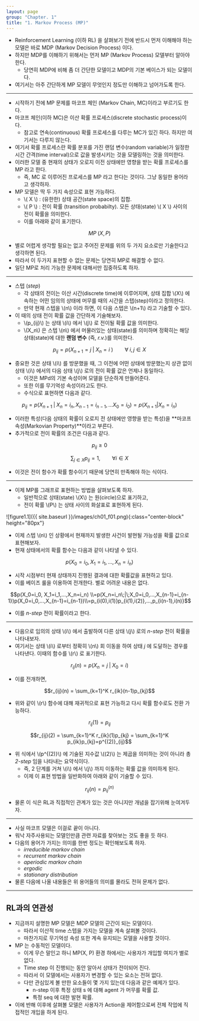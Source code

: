 ```yaml
---
layout: page
group: "Chapter. 1"
title: "1. Markov Process (MP)"
---
```

- Reinforcement Learning (이하 RL) 을 살펴보기 전에 반드시 먼저 이해해야 하는 모델은 바로 MDP (Markov Decision Process) 이다.
- 하지만 MDP를 이해하기 위해서는 먼저 MP (Markov Process) 모델부터 알아야한다.
    - 당연히 MDP에 비해 좀 더 간단한 모델이고 MDP의 기본 베이스가 되는 모델이다.
- 여기서는 아주 간단하게 MP 모델이 무엇인지 정도만 이해하고 넘어가도록 한다.

- - -

- 시작하기 전에 MP 문제를 마코프 체인 (Markov Chain, MC)이라고 부르기도 한다.
- 마코프 체인(이하 MC)은 이산 확률 프로세스(discrete stochastic process)이다.
    - 참고로 연속(continuous) 확률 프로세스를 다루는 MC가 있긴 하다. 하지만 여기서는 다루지 않는다.
- 여기서 확률 프로세스란 확률 분포를 가진 랜덤 변수(random variable)가 일정한 시간 간격(time interval)으로 값을 발생시키는 것을 모델링하는 것을 의미한다.
- 이러한 모델 중 현재의 상태가 오로지 이전 상태에만 영향을 받는 확률 프로세스를 MP 라고 한다.
    - 즉, MC 로 이루어진 프로세스를 MP 라고 한다는 것이다. 그냥 동일한 용어라고 생각하자.
- MP 모델은 딱 두 가지 속성으로 표현 가능하다.
    - \\( X \\) : (유한한) 상태 공간(state space)의 집합.
    - \\( P \\) : 전이 확률 (transition probabilty). 모든 상태(state) \\( X \\) 사이의 전이 확률을 의미한다.
    - 이를 아래와 같이 표기한다.

$$MP\;(X, P)$$

- 별로 어렵게 생각할 필요는 없고 주어진 문제를 위의 두 가지 요소로만 기술한다고 생각하면 된다.
- 따라서 이 두가지 표현할 수 없는 문제는 당연히 MP로 해결할 수 없다.
- 일단 MP로 처리 가능한 문제에 대해서만 집중하도록 하자.

- - -

- 스텝 (*step*)
    - 각 상태의 전이는 이산 시간(discrete time)에 이루어지며, 상태 집합 \\(X\\) 에 속하는 어떤 임의의 상태에 머무를 때의 시간을 스텝(step)이라고 정의한다.
    - 만약 현재 스텝을 \\(n\\) 이라 하면, 이 다음 스텝은 \\(n+1\\) 라고 기술할 수 있다.
- 이 때의 상태 전이 확률 값을 간단하게 기술해보자.
    - \\(p\_{ij}\\) 는 상태 \\(i\\) 에서 \\(j\\) 로 전이될 확률 값을 의미한다.
    - \\(X_n\\) 은 스텝 \\(n\\) 에서 머물러있는 상태(state)를 의미하며 정확히는 해당 상태(state)에 대한 **랜덤 변수** (즉, *r.v.*)를 의미한다.
    
$$p_{ij} = p\left(X_{n+1}=j\;|\;X_n=i\;\right)\qquad\forall\;i, j \in X$$

- 중요한 것은 상태 \\(i\\) 를 방문했을 때, 그 이전에 어떤 상태에 방문했는지 상관 없이 상태 \\(i\\) 에서의 다음 상태 \\(j\\) 로의 전이 확률 값은 언제나 동일하다.
    - 이것은 MPd의 기본 속성이며 모델을 단순하게 만들어준다.
    - 또한 이를 무기억성 속성이라고도 한다.
    - 수식으로 표현하면 다음과 같다.

$$p_{ij} = p(X_{n+1}\;|\;X_n=i_n , X_{n-1}=i_{n-1},...X_0=i_0) = p(X_{n+1}|X_n=i_n)$$
 
- 이러한 특성(다음 상태의 확률이 오로지 전 상태에만 영향을 받는 특성)을 **마코프 속성(Markovian Property)**이라고 부른다.
- 추가적으로 전이 확률의 조건은 다음과 같다.

$$p_{ij} \ge 0$$

$$\sum_{j \in X}p_{ij}=1,\qquad\forall i \in X$$

- 이것은 전이 함수가 확률 함수이기 때문에 당연히 만족해야 하는 식이다.

- - -

- 이제 MP를 그래프로 표현하는 방법을 살펴보도록 하자.
    - 일반적으로 상태(state) \\(X\\) 는 원(circle)으로 표기하고,
    - 전이 확률 \\(P\\) 는 상태 사이의 화살표로 표현하게 된다.
    
![figure1.1]({{ site.baseurl }}/images/ch01_f01.png){:class="center-block" height="80px"}

- 이제 스텝 \\(n\\) 인 상황에서 현재까지 발생한 사건이 발현될 가능성을 확률 값으로 표현해보자.
- 현재 상태에서의 확률 함수는 다음과 같이 나타낼 수 있다.

$$p(X_0=i_0, X_1=i_1,...,X_n=i_n)$$

- 시작 시점부터 현재 상태까지 진행된 결과에 대한 확률값을 표현하고 있다.
- 이를 베이즈 룰을 이용하여 전개한다. 별로 어려운 내용은 없다.

$$p(X_0=i_0, X_1=i_1,...,X_n=i_n) \\=p(X_n=i_n\;|\;X_0=i_0,...,X_{n-1}=i_{n-1})p(X_0=i_0,...,X_{n-1}=i_{n-1})\\=p_{i(0),i(1)}p_{i(1),i(2)},...,p_{i(n-1),i(n)}$$

- 이를 *n-step* 전이 확률이라고 한다. 

- - -

- 다음으로 임의의 상태 \\(i\\) 에서 출발하여 다른 상태 \\(j\\) 로의 *n-step* 전이 확률을 나타내보자.
- 여기서는 상태 \\(i\\) 로부터 정확히 \\(n\\) 회 이동을 하여 상태 *j* 에 도달하는 경우를 나타낸다. 이때의 함수를 \\(r\\) 로 표기한다.

$$r_{ij}(n) = p(X_n=j\;|\;X_0=i)$$

- 이를 전개하면,

$$r_{ij}(n) = \sum_{k=1}^K r_{ik}(n-1)p_{kj}$$

- 위와 같이 \\(r\\) 함수에 대해 재귀적으로 표현 가능하고 다시 확률 함수로도 전환 가능하다.

$$r_{ij}(1)= p_{ij}$$

$$r_{ij}(2) = \sum_{k=1}^K r_{ik}(1)p_{kj} = \sum_{k=1}^K p_{ik}p_{kj}=p^{(2)}_{ij}$$

- 위 식에서 \\(p^{(2)}\\) 에 기술된 지수값 \\((2)\\) 는 제곱을 의미하는 것이 아니라 총 *2-step* 임을 나타내는 요약식이다.
    - 즉, 2 단계를 거쳐 \\(i\\) 에서 \\(j\\) 까지 이동하는 확률 값을 의미하게 된다.
    - 이제 이 표현 방법을 일반화하여 아래와 같이 기술할 수 있다.

$$r_{ij}(n)=p^{(n)}_{ij}$$

- 물론 이 식은 RL과 직접적인 관계가 있는 것은 아니지만 개념을 잡기위해 눈여겨두자.

- - -

- 사실 마코프 모델은 이걸로 끝이 아니다.
- 워낙 자주사용되는 모델인만큼 관련 자료를 찾아보는 것도 좋을 듯 하다.
- 다음의 용어가 가지는 의미를 한번 정도는 확인해보도록 하자.
    - *irreducible markov chain*
    - *recurrent markov chain*
    - *aperiodic markov chain*
    - *ergodic*
    - *stationary distribution*
- 물론 다음에 나올 내용들은 위 용어들의 의미를 몰라도 전혀 문제가 없다.

- - -

## RL과의 연관성

- 지금까지 설명한 MP 모델은 MDP 모델의 근간이 되는 모델이다.
    - 따라서 이산적 time 스텝을 가지는 모델을 계속 살펴볼 것이다.
    - 마찬가지로 무기억성 속성 또한 계속 유지되는 모델을 사용할 것이다.
- MP 는 수동적인 모델이다.
    - 이게 무슨 말인고 하니 MP(X, P) 환경 하에서는 사용자가 개입할 여지가 별로 없다.
    - Time step 이 진행되는 동안 알아서 상태가 전이되어 진다.
    - 따라서 이 모델에서는 사용자가 변경할 수 있는 요소는 전혀 없다.
    - 다만 관심있게 볼 만한 요소들이 몇 가지 있는데 다음과 같은 예제가 있다.
        - n-step 이후 특정 상태 s 에 대해 agent 가 머무를 확률 값.
        - 특정 seq 에 대한 발현 확률.
- 이에 반해 이후에 살펴볼 모델은 사용자가 Action을 제어함으로써 전체 작업에 직접적인 개입을 하게 된다.